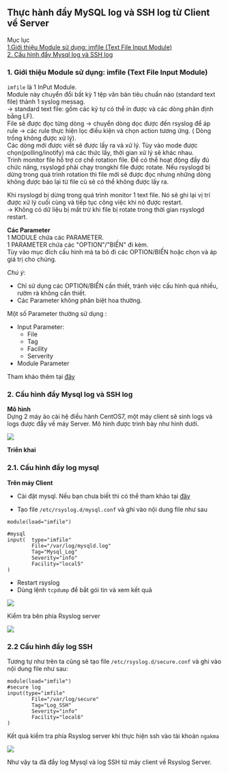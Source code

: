 ## Thực hành đẩy MySQL log  và SSH log từ Client về Server  

Mục lục  
[1.Giới thiệu Module sử dụng: imfile (Text File Input Module)](#1)  
[2. Cấu hình đẩy Mysql log và SSH log](#2)  
 
<a name="1"></a>

### 1. Giới thiệu Module sử dụng: imfile (Text File Input Module)

`imfile` là 1 InPut Module.  
Module này chuyển đổi bất kỳ 1 tệp văn bản tiêu chuẩn nào (standard text file) thành 1 syslog messag.  
-> standard text file: gồm các ký tự có thể in được và các dòng phân định bằng LF).  
File sẽ được đọc từng dòng -> chuyển dòng dọc được đến rsyslog để áp rule -> các rule thực hiện lọc điều kiện và chọn action tương ứng. ( Dòng trống không được xử lý).  
Các dòng mới được viết sẽ được lấy ra và xử lý. Tùy vào  mode được chọn(polling/inotify) mà các thức lấy, thời gian xử lý sẽ khác nhau.  
Trình monitor file hỗ trợ cơ chế rotation file. Để có thể hoạt động đầy đủ chức năng, rsyslogd phải chạy trongkhi file được rotate. Nếu rsyslogd bị dừng trong quá trình rotation thì file mới sẽ được đọc nhưng những dòng không được báo lại từ file cũ sẽ có thể không được lấy ra.

Khi rsyslogd bị dừng trong quá trình monitor 1 text file. Nó sẽ ghi lại vị trí được xử lý cuối cùng và tiếp tục công việc khi nó được restart.  
-> Không có dữ liệu bị mất trừ khi file bị rotate trong thời gian rsyslogd restart.  

**Các Parameter**  
1 MODULE chứa các PARAMETER.  
1 PARAMETER chứa các "OPTION"/"BIẾN" đi kèm.  
Tùy vào mục đích cấu hình mà ta bỏ đi các OPTION/BIẾN hoặc chọn và áp giá trị cho chúng.  

*Chú ý*:

- Chỉ sử dụng các OPTION/BIẾN cần thiết, tránh việc cấu hình quá nhiều, rườm rà không cần thiết.  
- Các Parameter không phân biệt hoa thường.  

Một số Parameter thường sử dụng : 
- Input Parameter:  
    - File  
    - Tag  
    - Facility  
    - Serverity  
- Module Parameter

Tham khảo thêm tại [đây](https://www.rsyslog.com/doc/v8-stable/configuration/modules/imfile.html
)  

<a name="2"></a>

### 2. Cấu hình đẩy Mysql log và SSH log   

**Mô hình**    
Dựng 2 máy ảo cài hệ điều hành CentOS7, một máy client sẽ sinh logs và logs được đẩy về máy Server. Mô hình được trình bày như hình dưới.  

<img src="https://i.imgur.com/sRuCoDU.png"> 

**Triển khai**  

### 2.1. Cấu hình đẩy log mysql

**Trên máy Client**  
- Cài đặt mysql. Nếu bạn chưa biết thì có thể tham khảo tại [đây](https://www.hostinger.com/tutorials/how-to-install-mysql-on-centos-7) 

- Tạo file `/etc/rsyslog.d/mysql.conf` và ghi vào nội dung file như sau  
```
module(load="imfile")

#mysql
input(  type="imfile"
        File="/var/log/mysqld.log"
        Tag="Mysql_Log"
        Severity="info"
        Facility="local5"
)
```  
- Restart rsyslog  
- Dùng lệnh `tcpdump` để bắt gói tin và xem kết quả 

<img src="https://i.imgur.com/kzhfKKA.png"> 

Kiểm tra bên phía Rsyslog server  

<img src="https://i.imgur.com/Gsj0BPX.png"> 

### 2.2 Cấu hình đẩy log SSH  

Tương tự như trên ta cũng sẽ tạo file `/etc/rsyslog.d/secure.conf` và ghi vào nội dung file như sau:  
```
module(load="imfile")
#secure log
input(type="imfile"
        File="/var/log/secure"
        Tag="Log_SSH"
        Severity="info"
        Facility="local6"
)
```
Kết quả kiểm tra phía Rsyslog server khi thực hiện ssh vào tài khoản `ngakma`  

<img src="https://i.imgur.com/I69r2UY.png">  

Như vậy ta đã đẩy log Mysql và log SSH từ máy client về Rsyslog Server.  